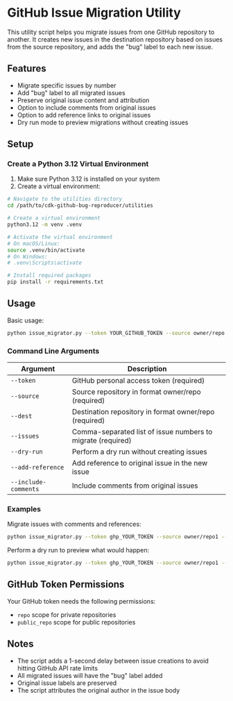 # GitHub Issue Migration Utility

This utility script helps you migrate issues from one GitHub repository to another. It creates new issues in the destination repository based on issues from the source repository, and adds the "bug" label to each new issue.

## Features

- Migrate specific issues by number
- Add "bug" label to all migrated issues
- Preserve original issue content and attribution
- Option to include comments from original issues
- Option to add reference links to original issues
- Dry run mode to preview migrations without creating issues

## Setup

### Create a Python 3.12 Virtual Environment

1. Make sure Python 3.12 is installed on your system
2. Create a virtual environment:

```bash
# Navigate to the utilities directory
cd /path/to/cdk-github-bug-reproducer/utilities

# Create a virtual environment
python3.12 -m venv .venv

# Activate the virtual environment
# On macOS/Linux:
source .venv/bin/activate
# On Windows:
# .venv\Scripts\activate

# Install required packages
pip install -r requirements.txt
```

## Usage

Basic usage:

```bash
python issue_migrator.py --token YOUR_GITHUB_TOKEN --source owner/repo --dest owner/repo --issues 1,2,3
```

### Command Line Arguments

| Argument | Description |
|----------|-------------|
| `--token` | GitHub personal access token (required) |
| `--source` | Source repository in format owner/repo (required) |
| `--dest` | Destination repository in format owner/repo (required) |
| `--issues` | Comma-separated list of issue numbers to migrate (required) |
| `--dry-run` | Perform a dry run without creating issues |
| `--add-reference` | Add reference to original issue in the new issue |
| `--include-comments` | Include comments from original issues |

### Examples

Migrate issues with comments and references:

```bash
python issue_migrator.py --token ghp_YOUR_TOKEN --source owner/repo1 --dest owner/repo2 --issues 1,5,10 --include-comments --add-reference
```

Perform a dry run to preview what would happen:

```bash
python issue_migrator.py --token ghp_YOUR_TOKEN --source owner/repo1 --dest owner/repo2 --issues 1,5,10 --dry-run
```

## GitHub Token Permissions

Your GitHub token needs the following permissions:
- `repo` scope for private repositories
- `public_repo` scope for public repositories

## Notes

- The script adds a 1-second delay between issue creations to avoid hitting GitHub API rate limits
- All migrated issues will have the "bug" label added
- Original issue labels are preserved
- The script attributes the original author in the issue body